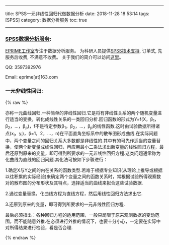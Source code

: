 
---
title: SPSS一元非线性回归代做数据分析
date: 2018-11-28 18:53:14
tags: [SPSS]
category: 数据分析服务
toc: true

---



<span></span>
<!-- more -->

### [SPSS](/tags/SPSS/)[数据分析服务](/categories/数据分析服务/):
[EPRIME工作室](http://eprime.cn/)专注于数据分析服务。
为科研人员提供[SPSS技术支持](http://eprime.cn/2018/08/18/EPRIME工作室SPSS代做服务详情/), 订单式, 先服务后收费, 不满意不收费。
关于我们的简介可以访问[这里](http://eprime.cn/2018/08/17/关于EPRIME工作室/)。

QQ: 3597392976

Email: eprime[at]163.com



### 一元非线性回归:

{% raw %}
<div class="p1">亦称一元曲线回归.一种简单的非线性回归.它是将有非线性关系的两个随机变量进行适当的变换，转化成线性关系的一类回归分析.回归函数的形式为Y=f(X，β<sub>1</sub>，β<sub>2</sub>，…，β<sub>p</sub>)，f不是待定参数β<sub>1</sub>，β<sub>2</sub>，…，β<sub>p</sub>的线性函数.这时由试验数据所得诸点(x<sub>i</sub>，y<sub>i</sub>)，(i=1，2，…，n)在平面直角坐标系中的散布图形成曲线.在实际问题中，两个变量之间的回归关系大多数都是非线性的.其中有的可先作适当的变量替换，使两个新变量成线性回归，再应用最小二乘法求出新变量的线性回归方程，最后还原到原来的变量，即可得到所要求的一元非线性回归方程.这类问题通常称为化曲线为直线的回归问题.其化法可按如下步骤进行：
<p>1.确定X与Y之间的内在关系的函数类型.若难于根据专业知识(从理论上推导或根据以往积累的实际经验)来确定两个变量之间的函数关系时，常根据试验所得观察数对的散布图的分布形状及其特点，选择适当的曲线来拟合这些试验数据.
</p><p>2.通过变量替换，化曲线方程为直线方程，然后用线性回归方法求出它.
</p><p>3.还原到原来的变量，即可得到所要求的一元非线性回归方程.
</p><p>最后必须指出：各种回归方程的适用范围，一般只局限于原来观测数据的变动范围，而不能随意外推.在必须进行外推的情况下，也要十分小心，一定要在实际中对所得结果进行检验，看是否合理.</p></div>
{% endraw %}







